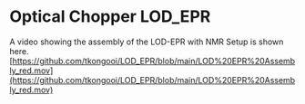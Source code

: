 # Optical Chopper LOD_EPR



A video showing the assembly of the LOD-EPR with NMR Setup is shown here.
[https://github.com/tkongooi/LOD_EPR/blob/main/LOD%20EPR%20Assembly_red.mov](https://github.com/tkongooi/LOD_EPR/blob/main/LOD%20EPR%20Assembly_red.mov)
